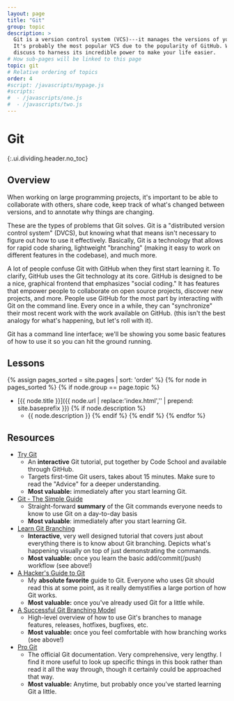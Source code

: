 ```yaml
---
layout: page
title: "Git"
group: topic
description: >
  Git is a version control system (VCS)---it manages the versions of your code.
  It's probably the most popular VCS due to the popularity of GitHub. We'll
  discuss to harness its incredible power to make your life easier.
# How sub-pages will be linked to this page
topic: git
# Relative ordering of topics
order: 4
#script: /javascripts/mypage.js
#scripts:
#  - /javascripts/one.js
#  - /javascripts/two.js
---
```



# Git
{:.ui.dividing.header.no_toc}

## Overview

When working on large programming projects, it's important to be able to
collaborate with others, share code, keep track of what's changed between
versions, and to annotate why things are changing.

These are the types of problems that Git solves. Git is a "distributed version
control system" (DVCS), but knowing what that means isn't necessary to figure
out how to use it effectively. Basically, Git is a technology that allows for
rapid code sharing, lightweight "branching" (making it easy to work on different
features in the codebase), and much more.

A lot of people confuse Git with GitHub when they first start learning it. To
clarify, GitHub uses the Git technology at its core. GitHub is designed to be a
nice, graphical frontend that emphasizes "social coding." It has features that
empower people to collaborate on open source projects, discover new projects,
and more. People use GitHub for the most part by interacting with Git on the
command line. Every once in a while, they can "synchronize" their most recent
work with the work available on GitHub. (this isn't the best analogy for what's
happening, but let's roll with it).

Git has a command line interface; we'll be showing you some basic features of
how to use it so you can hit the ground running.

## Lessons

{% assign pages_sorted = site.pages | sort: 'order' %}
{% for node in pages_sorted %}
{% if node.group == page.topic %}
- [{{ node.title }}]({{ node.url | replace:'index.html','' | prepend: site.baseprefix }})
{% if node.description %}
    - {{ node.description }}
{% endif %}
{% endif %}
{% endfor %}

## Resources

- [Try Git][trygit]
  - An __interactive__ Git tutorial, put together by Code School and available
    through GitHub.
  - Targets first-time Git users, takes about 15 minutes. Make sure to read the
    "Advice" for a deeper understanding.
  - __Most valuable:__ immediately after you start learning Git.
- [Git - The Simple Guide][simplegit]
  - Straight-forward __summary__ of the Git commands everyone needs to know to
    use Git on a day-to-day basis
  - __Most valuable__: immediately after you start learning Git.
- [Learn Git Branching][gitbranching]
  - __Interactive__, very well designed tutorial that covers just about
    everything there is to know about Git branching. Depicts what's happening
    visually on top of just demonstrating the commands.
  - __Most valuable:__ once you learn the basic add/commit(/push) workflow (see
    above!)
- [A Hacker's Guide to Git][hackersguide]
  - My __absolute favorite__ guide to Git. Everyone who uses Git should read
    this at some point, as it really demystifies a large portion of how Git
    works.
  - __Most valuable:__ once you've already used Git for a little while.
- [A Successful Git Branching Model][gitflow]
  - High-level overview of how to use Git's branches to manage features,
    releases, hotfixes, bugfixes, etc.
  - __Most valuable:__ once you feel comfortable with how branching works (see
    above!)
- [Pro Git][progit]
  - The official Git documentation. Very comprehensive, very lengthy. I find it
    more useful to look up specific things in this book rather than read it all
    the way through, though it certainly could be approached that way.
  - __Most valuable:__ Anytime, but probably once you've started learning Git a
    little.

[trygit]: https://try.github.io/
[simplegit]: http://rogerdudler.github.io/git-guide/
[gitbranching]: http://pcottle.github.io/learnGitBranching/
[hackersguide]: https://wildlyinaccurate.com/a-hackers-guide-to-git
[gitflow]: http://nvie.com/posts/a-successful-git-branching-model/
[progit]: http://git-scm.com/book/
